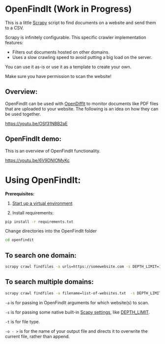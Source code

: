 # OpenFindIt (Work in Progress)

This is a little [Scrapy](https://github.com/scrapy/scrapy) script to find documents on a website and send them to a CSV.

Scrapy is infinitely configurable. This specific crawler implementation features:

- Filters out documents hosted on other domains.
- Uses a slow crawling speed to avoid putting a big load on the server.

You can use it as-is or use it as a template to create your own.

Make sure you have permission to scan the website!

## Overview:

OpenFindIt can be used with [OpenDiffIt](https://github.com/OpenAssessItToolkit/opendiffit) to monitor documents like PDF files that are uploaded to your website. The following is an idea on how they can be used together.

https://youtu.be/OSf31NBB2aE

## OpenFindIt demo:

This is an overview of OpenFindIt functionality.

https://youtu.be/6V9DNIOMyKc

# Using OpenFindIt:

__Prerequisites:__

1. [Start up a virtual environment](https://packaging.python.org/guides/installing-using-pip-and-virtual-environments/)

2. Install requirements:

```bash
pip install -r requirements.txt
```

Change directories into the OpenFindIt folder

```bash
cd openfindit
```


## To search one domain:

```bash
scrapy crawl findfiles -a urls=https://somewebsite.com -s DEPTH_LIMIT=1 -o wiki-single-sites2.csv
```

## To search multiple domains:

```bash
scrapy crawl findfiles -a filename=list-of-websites.txt  -s DEPTH_LIMIT=1 -t csv -o - > 'docs/assets/alice_today.csv'
```


`-a` is for passing in OpenFindIt arguments for which website(s) to scan.

`-s` is for passing some native built-in [Scapy settings](https://docs.scrapy.org/en/latest/topics/settings.html), like [DEPTH_LIMIT](https://docs.scrapy.org/en/latest/topics/settings.html#depth-limit).

`-t` is for file type.

`-o - >` is for the name of your output file and directs it to overwrite the current file, rather than append.
